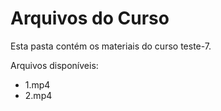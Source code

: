 # Arquivos do Curso

Esta pasta contém os materiais do curso teste-7.

Arquivos disponíveis:
- 1.mp4
- 2.mp4